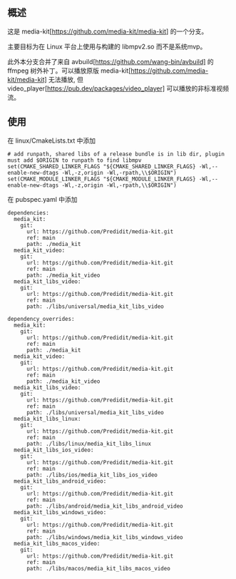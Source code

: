 ## 概述

这是 media-kit[https://github.com/media-kit/media-kit] 的一个分支。

主要目标为在 Linux 平台上使用与构建的 libmpv2.so 而不是系统mvp。

此外本分支合并了来自 avbuild[https://github.com/wang-bin/avbuild] 的 ffmpeg 树外补丁。可以播放原版 media-kit[https://github.com/media-kit/media-kit] 无法播放, 但 video_player[https://pub.dev/packages/video_player] 可以播放的非标准视频流。

## 使用

在 linux/CmakeLists.txt 中添加
```
# add runpath, shared libs of a release bundle is in lib dir, plugin must add $ORIGIN to runpath to find libmpv
set(CMAKE_SHARED_LINKER_FLAGS "${CMAKE_SHARED_LINKER_FLAGS} -Wl,--enable-new-dtags -Wl,-z,origin -Wl,-rpath,\\$ORIGIN")
set(CMAKE_MODULE_LINKER_FLAGS "${CMAKE_MODULE_LINKER_FLAGS} -Wl,--enable-new-dtags -Wl,-z,origin -Wl,-rpath,\\$ORIGIN")
```

在 pubspec.yaml 中添加
```
dependencies:
  media_kit:
    git:
      url: https://github.com/Predidit/media-kit.git
      ref: main
      path: ./media_kit
  media_kit_video:
    git:
      url: https://github.com/Predidit/media-kit.git
      ref: main
      path: ./media_kit_video
  media_kit_libs_video:
    git:
      url: https://github.com/Predidit/media-kit.git
      ref: main
      path: ./libs/universal/media_kit_libs_video

dependency_overrides:
  media_kit:
    git:
      url: https://github.com/Predidit/media-kit.git
      ref: main
      path: ./media_kit
  media_kit_video:
    git:
      url: https://github.com/Predidit/media-kit.git
      ref: main
      path: ./media_kit_video
  media_kit_libs_video:
    git:
      url: https://github.com/Predidit/media-kit.git
      ref: main
      path: ./libs/universal/media_kit_libs_video
  media_kit_libs_linux:
    git:
      url: https://github.com/Predidit/media-kit.git
      ref: main
      path: ./libs/linux/media_kit_libs_linux
  media_kit_libs_ios_video:
    git:
      url: https://github.com/Predidit/media-kit.git
      ref: main
      path: ./libs/ios/media_kit_libs_ios_video
  media_kit_libs_android_video:
    git:
      url: https://github.com/Predidit/media-kit.git
      ref: main
      path: ./libs/android/media_kit_libs_android_video
  media_kit_libs_windows_video:
    git:
      url: https://github.com/Predidit/media-kit.git
      ref: main
      path: ./libs/windows/media_kit_libs_windows_video
  media_kit_libs_macos_video:
    git:
      url: https://github.com/Predidit/media-kit.git
      ref: main
      path: ./libs/macos/media_kit_libs_macos_video
```